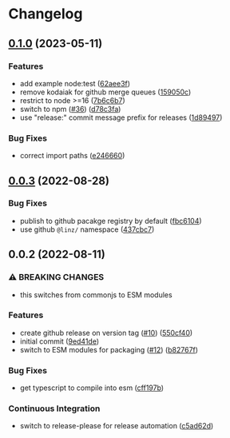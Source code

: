 # Changelog

## [0.1.0](https://github.com/linz/template-javascript-hello-world/compare/v0.0.3...v0.1.0) (2023-05-11)


### Features

* add example node:test ([62aee3f](https://github.com/linz/template-javascript-hello-world/commit/62aee3f5c8b7ae45957422c50c90b5d5975dd371))
* remove kodaiak for github merge queues ([159050c](https://github.com/linz/template-javascript-hello-world/commit/159050c99e8c033fcc23cba6ce478345aeeeacae))
* restrict to node &gt;=16 ([7b6c6b7](https://github.com/linz/template-javascript-hello-world/commit/7b6c6b7ad9901a0f83eb75a25b4d95d9a375d3dc))
* switch to npm ([#36](https://github.com/linz/template-javascript-hello-world/issues/36)) ([d78c3fa](https://github.com/linz/template-javascript-hello-world/commit/d78c3fa69f62e5eb99701c628fc7adaa599a04a6))
* use "release:" commit message prefix for releases ([1d89497](https://github.com/linz/template-javascript-hello-world/commit/1d894970c03ec34494b27180097734746aec7f27))


### Bug Fixes

* correct import paths ([e246660](https://github.com/linz/template-javascript-hello-world/commit/e246660f95846a5a1a4197736c2987a92ba185c9))

## [0.0.3](https://github.com/linz/template-javascript-hello-world/compare/v0.0.2...v0.0.3) (2022-08-28)

### Bug Fixes

- publish to github pacakge registry by default ([fbc6104](https://github.com/linz/template-javascript-hello-world/commit/fbc6104a098c703c5ff15126912315a34914ea20))
- use github `@linz/` namespace ([437cbc7](https://github.com/linz/template-javascript-hello-world/commit/437cbc785b38effbc43ee365f6c1046657b49d12))

## 0.0.2 (2022-08-11)

### ⚠ BREAKING CHANGES

- this switches from commonjs to ESM modules

### Features

- create github release on version tag ([#10](https://github.com/linz/template-javascript-hello-world/issues/10)) ([550cf40](https://github.com/linz/template-javascript-hello-world/commit/550cf406918c06faac6bf7b2e57500f5f4be621a))
- initial commit ([9ed41de](https://github.com/linz/template-javascript-hello-world/commit/9ed41de00ea3cf08eda07563bc444c124fb6814c))
- switch to ESM modules for packaging ([#12](https://github.com/linz/template-javascript-hello-world/issues/12)) ([b82767f](https://github.com/linz/template-javascript-hello-world/commit/b82767fa973324a23f9f6eb692147f603ea6a0cc))

### Bug Fixes

- get typescript to compile into esm ([cff197b](https://github.com/linz/template-javascript-hello-world/commit/cff197be277a9f13277f10276cc93d1a6835328e))

### Continuous Integration

- switch to release-please for release automation ([c5ad62d](https://github.com/linz/template-javascript-hello-world/commit/c5ad62d7fc96a198618bebb716702c56758e9824))
